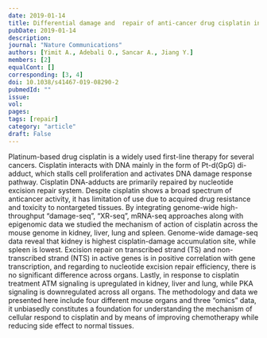 ```yaml
---
date: 2019-01-14
title: Differential damage and  repair of anti-cancer drug cisplatin induced DNA-adducts across mouse organs
pubDate: 2019-01-14
description: 
journal: "Nature Communications"
authors: [Yimit A., Adebali O., Sancar A., Jiang Y.]
members: [2]
equalCont: []
corresponding: [3, 4]
doi: 10.1038/s41467-019-08290-2
pubmedId: ""
issue: 
vol: 
pages: 
tags: [repair]
category: "article"
draft: False
---
```


Platinum-based drug cisplatin is a widely used first-line therapy for several cancers. Cisplatin interacts with DNA mainly in the form of Pt-d(GpG) di-adduct, which stalls cell proliferation and activates DNA damage response pathway. Cisplatin DNA-adducts are primarily repaired by nucleotide excision repair system. Despite cisplatin shows a broad spectrum of anticancer activity, it has limitation of use due to acquired drug resistance and toxicity to nontargeted tissues. By integrating genome-wide high-throughput “damage-seq”, “XR-seq”, mRNA-seq approaches along with epigenomic data we studied the mechanism of action of cisplatin across the mouse genome in kidney, liver, lung and spleen. Genome-wide damage-seq data reveal that kidney is highest cisplatin-damage accumulation site, while spleen is lowest. Excision repair on transcribed strand (TS) and non-transcribed strand (NTS) in active genes is in positive correlation with gene transcription, and regarding to nucleotide excision repair efficiency, there is no significant difference across organs. Lastly, in response to cisplatin treatment ATM signaling is upregulated in kidney, liver and lung, while PKA signaling is downregulated across all organs. The methodology and data we presented here include four different mouse organs and three “omics” data, it unbiasedly constitutes a foundation for understanding the mechanism of cellular respond to cisplatin and by means of improving chemotherapy while reducing side effect to normal tissues.
